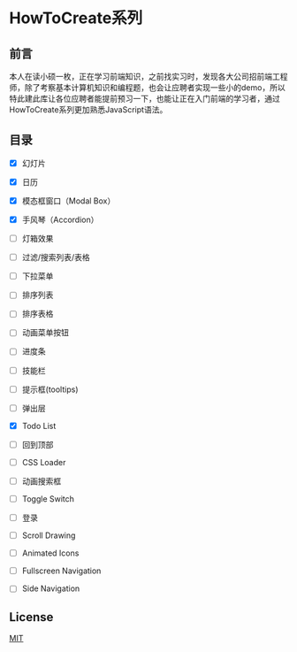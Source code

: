 # HowToCreate系列

## 前言

本人在读小硕一枚，正在学习前端知识，之前找实习时，发现各大公司招前端工程师，除了考察基本计算机知识和编程题，也会让应聘者实现一些小的demo，所以特此建此库让各位应聘者能提前预习一下，也能让正在入门前端的学习者，通过HowToCreate系列更加熟悉JavaScript语法。


## 目录
- [x] 幻灯片
- [x] 日历
- [x] 模态框窗口（Modal Box）
- [x] 手风琴（Accordion）
- [ ] 灯箱效果
- [ ] 过滤/搜索列表/表格
- [ ] 下拉菜单
- [ ] 排序列表
- [ ] 排序表格
- [ ] 动画菜单按钮
- [ ] 进度条
- [ ] 技能栏
- [ ] 提示框(tooltips)
- [ ] 弹出层
- [x] Todo List
- [ ] 回到顶部
- [ ] CSS Loader
- [ ] 动画搜索框
- [ ] Toggle Switch
- [ ] 登录
- [ ] Scroll Drawing
- [ ] Animated Icons
- [ ] Fullscreen Navigation
- [ ] Side Navigation




## License
[MIT](https://github.com/owen1190/HowToCreate/blob/master/LICENSE)